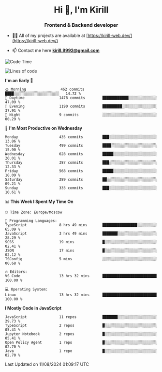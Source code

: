 <h1 align="center">Hi 👋, I'm Kirill</h1>
<h3 align="center">Frontend & Backend developer</h3>

- 👨‍💻 All of my projects are available at [https://kirill-web.dev/](https://kirill-web.dev/)

- 📫 Contact me here **kirill.9992@gmail.com**











<!--START_SECTION:waka-->
![Code Time](http://img.shields.io/badge/Code%20Time-1%2C921%20hrs%2047%20mins-blue)

![Lines of code](https://img.shields.io/badge/From%20Hello%20World%20I%27ve%20Written-3.9%20million%20lines%20of%20code-blue)

**I'm an Early 🐤** 

```text
🌞 Morning                462 commits         ████░░░░░░░░░░░░░░░░░░░░░   14.72 % 
🌆 Daytime                1478 commits        ████████████░░░░░░░░░░░░░   47.09 % 
🌃 Evening                1190 commits        █████████░░░░░░░░░░░░░░░░   37.91 % 
🌙 Night                  9 commits           ░░░░░░░░░░░░░░░░░░░░░░░░░   00.29 % 
```
📅 **I'm Most Productive on Wednesday** 

```text
Monday                   435 commits         ███░░░░░░░░░░░░░░░░░░░░░░   13.86 % 
Tuesday                  499 commits         ████░░░░░░░░░░░░░░░░░░░░░   15.90 % 
Wednesday                628 commits         █████░░░░░░░░░░░░░░░░░░░░   20.01 % 
Thursday                 387 commits         ███░░░░░░░░░░░░░░░░░░░░░░   12.33 % 
Friday                   568 commits         █████░░░░░░░░░░░░░░░░░░░░   18.09 % 
Saturday                 289 commits         ██░░░░░░░░░░░░░░░░░░░░░░░   09.21 % 
Sunday                   333 commits         ███░░░░░░░░░░░░░░░░░░░░░░   10.61 % 
```


📊 **This Week I Spent My Time On** 

```text
🕑︎ Time Zone: Europe/Moscow

💬 Programming Languages: 
TypeScript               8 hrs 49 mins       ████████████████░░░░░░░░░   65.09 % 
JavaScript               3 hrs 49 mins       ███████░░░░░░░░░░░░░░░░░░   28.29 % 
SCSS                     19 mins             █░░░░░░░░░░░░░░░░░░░░░░░░   02.41 % 
JSON                     17 mins             █░░░░░░░░░░░░░░░░░░░░░░░░   02.12 % 
TSConfig                 5 mins              ░░░░░░░░░░░░░░░░░░░░░░░░░   00.68 % 

🔥 Editors: 
VS Code                  13 hrs 32 mins      █████████████████████████   100.00 % 

💻 Operating System: 
Linux                    13 hrs 32 mins      █████████████████████████   100.00 % 
```

**I Mostly Code in JavaScript** 

```text
JavaScript               11 repos            ███████░░░░░░░░░░░░░░░░░░   29.73 % 
TypeScript               2 repos             █░░░░░░░░░░░░░░░░░░░░░░░░   05.41 % 
Jupyter Notebook         2 repos             █░░░░░░░░░░░░░░░░░░░░░░░░   05.41 % 
Open Policy Agent        1 repo              █░░░░░░░░░░░░░░░░░░░░░░░░   02.70 % 
Java                     1 repo              █░░░░░░░░░░░░░░░░░░░░░░░░   02.70 % 
```




 Last Updated on 11/08/2024 01:09:17 UTC
<!--END_SECTION:waka-->
